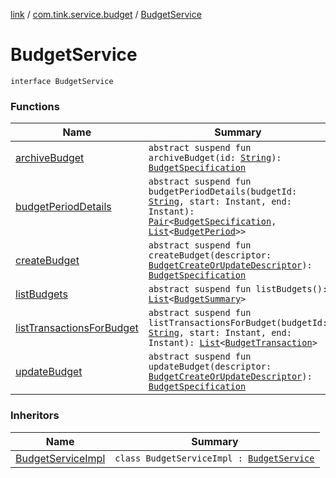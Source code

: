 [link](../../index.md) / [com.tink.service.budget](../index.md) / [BudgetService](./index.md)

# BudgetService

`interface BudgetService`

### Functions

| Name | Summary |
|---|---|
| [archiveBudget](archive-budget.md) | `abstract suspend fun archiveBudget(id: `[`String`](https://kotlinlang.org/api/latest/jvm/stdlib/kotlin/-string/index.html)`): `[`BudgetSpecification`](../../com.tink.model.budget/-budget-specification.md) |
| [budgetPeriodDetails](budget-period-details.md) | `abstract suspend fun budgetPeriodDetails(budgetId: `[`String`](https://kotlinlang.org/api/latest/jvm/stdlib/kotlin/-string/index.html)`, start: Instant, end: Instant): `[`Pair`](https://kotlinlang.org/api/latest/jvm/stdlib/kotlin/-pair/index.html)`<`[`BudgetSpecification`](../../com.tink.model.budget/-budget-specification.md)`, `[`List`](https://kotlinlang.org/api/latest/jvm/stdlib/kotlin.collections/-list/index.html)`<`[`BudgetPeriod`](../../com.tink.model.budget/-budget-period.md)`>>` |
| [createBudget](create-budget.md) | `abstract suspend fun createBudget(descriptor: `[`BudgetCreateOrUpdateDescriptor`](../../com.tink.model.budget/-budget-create-or-update-descriptor/index.md)`): `[`BudgetSpecification`](../../com.tink.model.budget/-budget-specification.md) |
| [listBudgets](list-budgets.md) | `abstract suspend fun listBudgets(): `[`List`](https://kotlinlang.org/api/latest/jvm/stdlib/kotlin.collections/-list/index.html)`<`[`BudgetSummary`](../../com.tink.model.budget/-budget-summary.md)`>` |
| [listTransactionsForBudget](list-transactions-for-budget.md) | `abstract suspend fun listTransactionsForBudget(budgetId: `[`String`](https://kotlinlang.org/api/latest/jvm/stdlib/kotlin/-string/index.html)`, start: Instant, end: Instant): `[`List`](https://kotlinlang.org/api/latest/jvm/stdlib/kotlin.collections/-list/index.html)`<`[`BudgetTransaction`](../../com.tink.model.budget/-budget-transaction.md)`>` |
| [updateBudget](update-budget.md) | `abstract suspend fun updateBudget(descriptor: `[`BudgetCreateOrUpdateDescriptor`](../../com.tink.model.budget/-budget-create-or-update-descriptor/index.md)`): `[`BudgetSpecification`](../../com.tink.model.budget/-budget-specification.md) |

### Inheritors

| Name | Summary |
|---|---|
| [BudgetServiceImpl](../-budget-service-impl/index.md) | `class BudgetServiceImpl : `[`BudgetService`](./index.md) |
